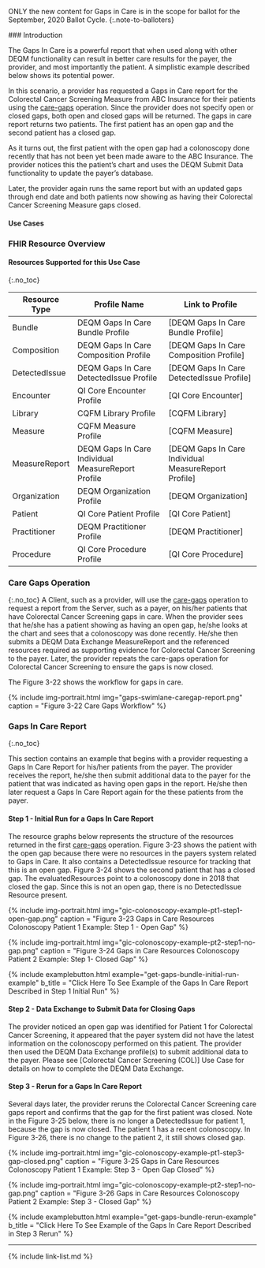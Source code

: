 
ONLY the new content for Gaps in Care is in the scope for ballot for the September, 2020 Ballot Cycle.
{:.note-to-balloters}

<div class="new-content" markdown="1">
###  Introduction

The Gaps In Care is a powerful report that when used along with other DEQM functionality can result in better care results for the payer, the provider, and most importantly the patient.  A simplistic example described below shows its potential power.

In this scenario, a provider has requested a Gaps in Care report for the Colorectal Cancer Screening Measure from ABC Insurance for their patients using the [care-gaps](OperationDefinition-care-gaps.html) operation. Since the provider does not specify open or closed gaps, both open and closed gaps will be returned. The gaps in care report returns two patients. The first patient has an open gap and the second patient has a closed gap.

As it turns out, the first patient with the open gap had a colonoscopy done recently that has not been yet been made aware to the ABC Insurance. The provider notices this the patient’s chart and uses the DEQM Submit Data functionality to update the payer’s database.

Later, the provider again runs the same report but with an updated gaps through end date and both patients now showing as having their Colorectal Cancer Screening Measure gaps closed.

#### Use Cases

### FHIR Resource Overview

#### Resources Supported for this Use Case
{:.no_toc}

|Resource Type|Profile Name|Link to Profile|
|---|---|---|
|Bundle|DEQM Gaps In Care Bundle Profile|[DEQM Gaps In Care Bundle Profile]
|Composition|DEQM Gaps In Care Composition Profile|[DEQM Gaps In Care Composition Profile]
|DetectedIssue|DEQM Gaps In Care DetectedIssue Profile|[DEQM Gaps In Care DetectedIssue Profile]
|Encounter|QI Core Encounter Profile|[QI Core Encounter]|
|Library|CQFM Library Profile|[CQFM Library]|
|Measure|CQFM Measure Profile|[CQFM Measure]|
|MeasureReport|DEQM Gaps In Care Individual MeasureReport Profile|[DEQM Gaps In Care Individual MeasureReport Profile]|
|Organization|DEQM Organization Profile|[DEQM Organization]|
|Patient|QI Core Patient Profile|[QI Core Patient]|
|Practitioner|DEQM Practitioner Profile|[DEQM Practitioner]|
|Procedure|QI Core Procedure Profile|[QI Core Procedure]|

### Care Gaps Operation
{:.no_toc}
A Client, such as a provider, will use the [care-gaps](OperationDefinition-care-gaps.html) operation to request a report from the Server, such as a payer, on his/her patients that have Colorectal Cancer Screening gaps in care. When the provider sees that he/she has a patient showing as having an open gap, he/she looks at the chart and sees that a colonoscopy was done recently. He/she then submits a DEQM Data Exchange MeasureReport and the referenced resources required as supporting evidence for Colorectal Cancer Screening to the payer. Later, the provider repeats the care-gaps operation for Colorectal Cancer Screening to ensure the gaps is now closed.

The Figure 3-22 shows the workflow for gaps in care.

{% include img-portrait.html img="gaps-swimlane-caregap-report.png" caption = "Figure 3-22 Care Gaps Workflow" %}

### Gaps In Care Report
{:.no_toc}

This section contains an example that begins with a provider requesting a Gaps In Care Report for his/her patients from the payer. The provider receives the report, he/she then submit additional data to the payer for the patient that was indicated as having open gaps in the report. He/she then later request a Gaps In Care Report again for the these patients from the payer.

#### Step 1 - Initial Run for a Gaps In Care Report
The resource graphs below represents the structure of the resources returned in the first [care-gaps](OperationDefinition-care-gaps.html) operation.  Figure 3-23 shows the patient with the open gap because there were no resources in the payers system related to Gaps in Care. It also contains a DetectedIssue resource for tracking that this is an open gap. Figure 3-24 shows the second patient that has a closed gap. The evaluatedResources point to a colonoscopy done in 2018 that closed the gap. Since this is not an open gap, there is no DetectedIssue Resource present.

{% include img-portrait.html img="gic-colonoscopy-example-pt1-step1-open-gap.png" caption = "Figure 3-23 Gaps in Care Resources Colonoscopy Patient 1 Example: Step 1 - Open Gap" %}

{% include img-portrait.html img="gic-colonoscopy-example-pt2-step1-no-gap.png" caption = "Figure 3-24 Gaps in Care Resources Colonoscopy Patient 2 Example: Step 1- Closed Gap" %}

{% include examplebutton.html example="get-gaps-bundle-initial-run-example" b_title = "Click Here To See Example of the Gaps In Care Report Described in Step 1 Initial Run" %}

#### Step 2 - Data Exchange to Submit Data for Closing Gaps

The provider noticed an open gap was identified for Patient 1 for Colorectal Cancer Screening, it appeared that the payer system did not have the latest information on the colonoscopy performed on this patient. The provider then used the DEQM Data Exchange profile(s) to submit additional data to the payer. Please see [Colorectal Cancer Screening (COL)] Use Case for details on how to complete the DEQM Data Exchange.

#### Step 3 - Rerun for a Gaps In Care Report

Several days later, the provider reruns the Colorectal Cancer Screening care gaps report and confirms that the gap for the first patient was closed.  Note in the Figure 3-25 below, there is no longer a DetectedIssue for patient 1, because the gap is now closed.  The patient 1 has a recent colonoscopy. In Figure 3-26, there is no change to the patient 2, it still shows closed gap.

{% include img-portrait.html img="gic-colonoscopy-example-pt1-step3-gap-closed.png" caption = "Figure 3-25 Gaps in Care Resources Colonoscopy Patient 1 Example: Step 3 - Open Gap Closed" %}

{% include img-portrait.html img="gic-colonoscopy-example-pt2-step1-no-gap.png" caption = "Figure 3-26 Gaps in Care Resources Colonoscopy Patient 2 Example: Step 3 - Closed Gap" %}

{% include examplebutton.html example="get-gaps-bundle-rerun-example" b_title = "Click Here To See Example of the Gaps In Care Report Described in Step 3 Rerun" %}

---
</div>
{% include link-list.md %}
